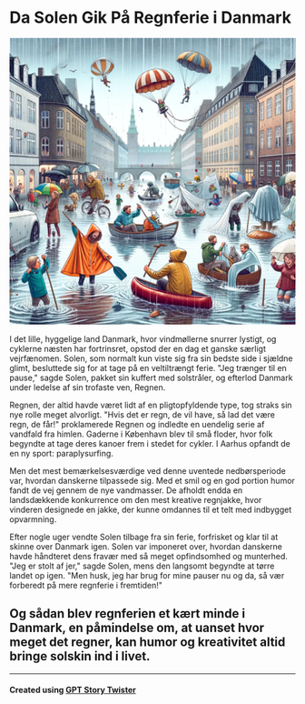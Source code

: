 # Da Solen Gik På Regnferie i Danmark

![Da Solen Gik På Regnferie i Danmark)](../images/da-solen-gik-p-regnferie-i-danmark.webp)

I det lille, hyggelige land Danmark, hvor vindmøllerne snurrer lystigt, og cyklerne næsten har fortrinsret, opstod der en dag et ganske særligt vejrfænomen. Solen, som normalt kun viste sig fra sin bedste side i sjældne glimt, besluttede sig for at tage på en veltiltrængt ferie. "Jeg trænger til en pause," sagde Solen, pakket sin kuffert med solstråler, og efterlod Danmark under ledelse af sin trofaste ven, Regnen.

Regnen, der altid havde været lidt af en pligtopfyldende type, tog straks sin nye rolle meget alvorligt. "Hvis det er regn, de vil have, så lad det være regn, de får!" proklamerede Regnen og indledte en uendelig serie af vandfald fra himlen. Gaderne i København blev til små floder, hvor folk begyndte at tage deres kanoer frem i stedet for cykler. I Aarhus opfandt de en ny sport: paraplysurfing.

Men det mest bemærkelsesværdige ved denne uventede nedbørsperiode var, hvordan danskerne tilpassede sig. Med et smil og en god portion humor fandt de vej gennem de nye vandmasser. De afholdt endda en landsdækkende konkurrence om den mest kreative regnjakke, hvor vinderen designede en jakke, der kunne omdannes til et telt med indbygget opvarmning.

Efter nogle uger vendte Solen tilbage fra sin ferie, forfrisket og klar til at skinne over Danmark igen. Solen var imponeret over, hvordan danskerne havde håndteret dens fravær med så meget opfindsomhed og munterhed. "Jeg er stolt af jer," sagde Solen, mens den langsomt begyndte at tørre landet op igen. "Men husk, jeg har brug for mine pauser nu og da, så vær forberedt på mere regnferie i fremtiden!"

## Og sådan blev regnferien et kært minde i Danmark, en påmindelse om, at uanset hvor meget det regner, kan humor og kreativitet altid bringe solskin ind i livet.

---

#### Created using [GPT Story Twister](https://chat.openai.com/g/g-mBiNy6U9S-story-twister)
